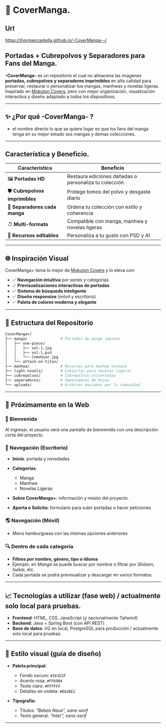 # 🎴 CoverManga.

## Url

https://jhormancastella.github.io/-CoverManga--/

## Portadas + Cubrepolvos y Separadores para Fans del Manga.

**-CoverManga-** es un repositorio el cual no almacena las imagenes 
**portadas, cubrepolvos y separadores imprimibles** en alta calidad para preservar, restaurar o personalizar tus mangas, manhwas y novelas ligeras. Inspirado en [Mokuton Covers](https://mokuton.com/covers/index.php), pero con mejor organización, visualización interactiva y diseño adaptado a todos los dispositivos.

---

## ✨ ¿Por qué -CoverManga- ?
- el nombre directo lo que se quiere logar 
es que los fans del manga tenga en su mejor estado sus mangas y demas colecciones.

---
## Característica y Beneficio.

| Característica                  | Beneficio                                             |
| --------------------------------|------------------------------------------------------ |
| 🖼️ **Portadas HD**             | Restaura ediciones dañadas o personaliza tu colección |
| 🛡️ **Cubrepolvos imprimibles** | Protege tomos del polvo y desgaste diario             |
| 📏 **Separadores cada manga**  | Ordena tu colección con estilo y coherencia           |
| ↺ **Multi-formato**            | Compatible con manga, manhwa y novelas ligeras        |
| 🎨 **Recursos editables**      | Personaliza a tu gusto con PSD y AI                   |

---

## 🌐 Inspiración Visual

CoverManga+ toma lo mejor de [Mokuton Covers](https://mokuton.com/covers/index.php) y lo eleva con:

* ✅ **Navegación intuitiva** por series y categorías
* ✅ **Previsualizaciones interactivas de portadas**
* ✅ **Sistema de búsqueda inteligente**
* ✅ **Diseño responsive** (móvil y escritorio)
* ✅ **Paleta de colores moderna y elegante**

---

## 📂 Estructura del Repositorio

```bash
CoverManga+/
├── manga/               # Portadas de manga japonés
│   ├── one-piece/
│   │   ├── vol-1.jpg
│   │   ├── vol-1.psd
│   │   └── ComoUsar.jpg
│   └── attack-on-titan/
├── manhwa/              # Recursos para manhwa coreano
├── light-novels/        # Cubiertas para novelas ligeras
├── cubrepolvos/         # Cubrepolvos universales
├── separadores/         # Separadores de hojas
└── uploads/             # Archivos enviados por la comunidad
```

---

## 🎡 Próximamente en la Web

### 📢 Bienvenida

Al ingresar, el usuario verá una pantalla de bienvenida con una descripción corta del proyecto.

### 🔻 Navegación (Escritorio)

* **Inicio**: portada y novedades
* **Categorías**:
  * Manga
  * Manhwa
  * Novelas Ligeras
* **Sobre CoverManga+**: información y misión del proyecto.
  
* **Aporta o Solicita**: formulario para subir portadas o hacer peticiones

### 🌎 Navegación (Móvil)

* Menú hamburguesa con las mismas opciones anteriores

### 🔍 Dentro de cada categoría

* **Filtros por nombre, género, tipo o idioma**
* Ejemplo: en *Manga* se puede buscar por nombre o filtrar por *Shōnen*, *Isekai*, etc.
* Cada portada se podrá previsualizar y descargar en varios formatos

---

## 📈 Tecnologías a utilizar (fase web) / actualmente solo local para pruebas.

* **Frontend**: HTML, CSS, JavaScript (y opcionalmente Tailwind)
* **Backend**: Java + Spring Boot (con API REST)
* **Base de datos**: H2 en local, PostgreSQL para producción / actualmente solo local para pruebas.

---

## 🌈 Estilo visual (guía de diseño)

* **Paleta principal:**

  * Fondo oscuro: `#1E1E2F`
  * Acento rosa: `#FF69B4`
  * Texto claro: `#FFFFFF`
  * Detalles en violeta: `#8A2BE2`

* **Tipografía:**

  * Títulos: *"Bebas Neue", sans-serif*
  * Texto general: *"Inter", sans-serif*

---
